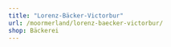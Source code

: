 ```yaml
---
title: "Lorenz-Bäcker-Victorbur"
url: /moormerland/lorenz-baecker-victorbur/
shop: Bäckerei
---
```

